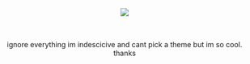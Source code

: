 　<p align="center">![](https://komarev.com/ghpvc/?username=trody&color=3f3f3f&label=pony+pals)</p>
　<p align="center">ignore everything im indescicive and cant pick a theme but im so cool. thanks</p>
